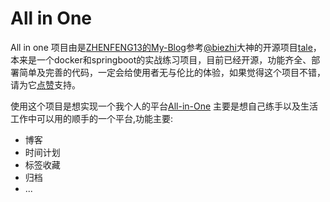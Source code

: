 # All in One

All in one 项目由是[ZHENFENG13的My-Blog](https://github.com/ZHENFENG13/My-Blog)参考[@biezhi](https://github.com/biezhi)大神的开源项目[tale](https://github.com/otale/tale)，
本来是一个docker和springboot的实战练习项目，目前已经开源，功能齐全、部署简单及完善的代码，一定会给使用者无与伦比的体验，如果觉得这个项目不错，请为它[点赞](https://github.com/ZHENFENG13/My-Blog/stargazers)支持。

使用这个项目是想实现一个我个人的平台[All-in-One](https://www.jianshu.com/p/830f23c27232)
主要是想自己练手以及生活工作中可以用的顺手的一个平台,功能主要:
 - 博客
 - 时间计划
 - 标签收藏
 - 归档
 - ...

